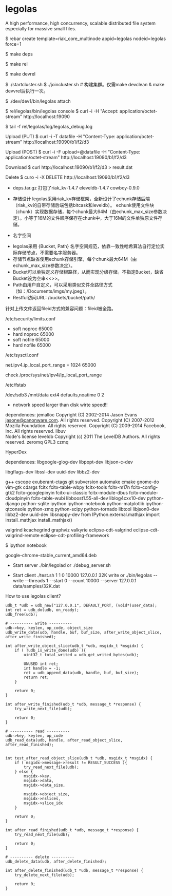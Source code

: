 legolas
=======

A high performance, high concurrency, scalable distributed file system especially for massive small files. 

$ rebar create template=riak_core_multinode appid=legolas nodeid=legolas force=1

$ make deps

$ make rel

$ make devrel

$ ./startcluster.sh
$ ./joincluster.sh # 构建集群。仅需make devclean & make devvrel后执行一次。

$ ./dev/dev1/bin/legolas attach

$ rel/legolas/bin/legolas console
$ curl -i -H "Accept: application/octet-stream" http://localhost:19090

$ tail -f rel/legolas/log/legolas_debug.log

Upload (PUT)
$ curl -i -T datafile -H "Content-Type: application/octet-stream" http://localhost:19090/b1/f2/d3

Upload (POST)
$ curl -i -F upload=@datafile -H "Content-Type: application/octet-stream" http://localhost:19090/b1/f2/d3

Download
$ curl http://localhost:19090/b1/f2/d3 > result.dat

Delete
$ curo -i -X DELETE http://localhost:19090/b1/f2/d3

* deps.tar.gz
打包了riak_kv-1.4.7 eleveldb-1.4.7 cowboy-0.9.0

* 存储设计
legolas采用riak_kv存储框架，全新设计了echunk存储后端（riak_kv的自带存储后端包括bitcask和leveldb）。
echunk使用文件块（chunk）实现数据存储，每个chunk最大64M（由echunk_max_size参数决定）。小等于16M的文件顺序保存在chunk中，大于16M的文件单独原文件存储。

* 名字空间
- legolas采用 {Bucket, Path} 名字空间规范，依靠一致性哈希算法自行定位实际存储节点，不需要名字服务器。
- 存储节点缺省使用echunk存储引擎，每个chunk最大64M（由echunk_max_size参数决定）。
- Bucket可以单独定义存储根路径，从而实现分级存储。不指定Bucket，缺省Bucket设为空串<<>>。
- Path由用户自定义，可以采用类似文件全路径方式（如：/Documents/imgs/my.jpeg）。
- Restful访问URL: /buckets/bucket/path/

针对上传文件返回fileid方式的兼容问题：fileid被全路。

/etc/security/limits.conf

*    soft    noproc    65000
*    hard    noproc    65000
*    soft    nofile    65000
*    hard    nofile    65000

/etc/sysctl.conf

net.ipv4.ip_local_port_range = 1024 65000

check /proc/sys/net/ipv4/ip_local_port_range

/etc/fstab

/dev/sdb3 /mnt/data ext4 defaults,noatime 0 2

* network speed larger than disk wirte speed!! 

dependences:
    jemalloc 
        Copyright (C) 2002-2014 Jason Evans <jasone@canonware.com>.
        All rights reserved.
        Copyright (C) 2007-2012 Mozilla Foundation.  All rights reserved.
        Copyright (C) 2009-2014 Facebook, Inc.  All rights reserved.
    libuv  
        Node's license
    leveldb 
        Copyright (c) 2011 The LevelDB Authors. All rights reserved.
    zeromq 
        GPL3
    czmq



HyperDex

dependences:
libgoogle-glog-dev
libpopt-dev
libjson-c-dev

libgflags-dev
libssl-dev
uuid-dev
libbz2-dev

g++ cscope exuberant-ctags git subversion automake cmake gnome-do vim-gtk cdargs
fcitx fcitx-table-wbpy fcitx-tools fcitx-m17n fcitx-config-gtk2 fcitx-googlepinyin fcitx-ui-classic fcitx-module-dbus fcitx-module-cloudpinyin  fcitx-table-wubi
libboost1.55-all-dev liblog4cxx10-dev
python-django python-sqlite
ipython ipython-notebook python-matplotlib ipython-qtconsole python-zmq  python-scipy
python-tornado 
libtool libjson0-dev libbz2-dev uuid-dev libsnappy-dev
from IPython.external.mathjax import install_mathjax
install_mathjax()

valgrind kcachegrind graphviz valkyrie
eclipse-cdt-valgrind eclipse-cdt-valgrind-remote eclipse-cdt-profiling-framework

$ ipython notebook

google-chrome-stable_current_amd64.deb

* Start server
    ./bin/legolad
       or
    ./debug_server.sh

* Start client
    ./test.sh 1 1 0 10000 127.0.0.1 32K write
       or
    ./bin/legolas --write --threads 1 --start 0 --count 10000 --server 127.0.0.1 data/samples/32K.dat


How to use legolas client?


    udb_t *udb = udb_new("127.0.0.1", DEFAULT_PORT, (void*)user_data);
    int ret = udb_do(udb, on_ready);
    udb_free(udb);

    # ---------- write ----------
    udb->key, keylen, op_code, object_size 
    udb_write_data(udb, handle, buf, buf_size, after_write_object_slice, after_write_finished);

    int after_write_object_slice(udb_t *udb, msgidx_t *msgidx) {
        if ( !udb_is_write_done(udb) ){
            uint32_t total_writed = udb_get_writed_bytes(udb);

            UNUSED int ret;
            int handle = -1;
            ret = udb_append_data(udb, handle, buf, buf_size);
            return ret;
        }

        return 0;
    }

    int after_write_finished(udb_t *udb, message_t *response) {
        try_write_next_file(udb);

        return 0;
    }

    # ---------- read ----------
    udb->key, keylen, op_code 
    udb_read_data(udb, handle, after_read_object_slice, after_read_finished);
    

    int test_after_read_object_slice(udb_t *udb, msgidx_t *msgidx) {
        if ( msgidx->message->result != RESULT_SUCCESS ){
            try_read_next_file(udb);
        } else {
            msgidx->key,
            msgidx->data,
            msgidx->data_size,

            msgidx->object_size,
            msgidx->nslices,
            msgidx->slice_idx
        }

        return 0;
    }

    int after_read_finished(udb_t *udb, message_t *response) {
        try_read_next_file(udb);

        return 0;
    }

    # ---------- delete ----------
    udb_delete_data(udb, after_delete_finished);

    int after_delete_finished(udb_t *udb, message_t *response) {
        try_delete_next_file(udb);

        return 0;
    }


